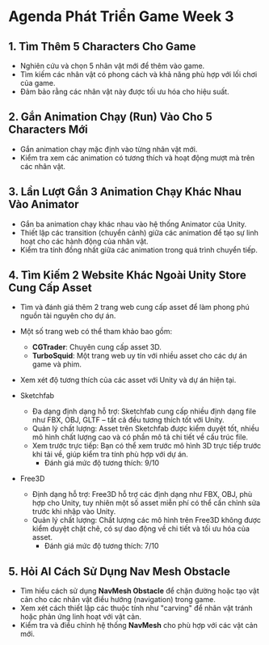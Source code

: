 # Agenda Phát Triển Game Week 3

## 1. Tìm Thêm 5 Characters Cho Game

- Nghiên cứu và chọn 5 nhân vật mới để thêm vào game.
- Tìm kiếm các nhân vật có phong cách và khả năng phù hợp với lối chơi của game.
- Đảm bảo rằng các nhân vật này được tối ưu hóa cho hiệu suất.

## 2. Gắn Animation Chạy (Run) Vào Cho 5 Characters Mới

- Gắn animation chạy mặc định vào từng nhân vật mới.
- Kiểm tra xem các animation có tương thích và hoạt động mượt mà trên các nhân vật.

## 3. Lần Lượt Gắn 3 Animation Chạy Khác Nhau Vào Animator

- Gắn ba animation chạy khác nhau vào hệ thống Animator của Unity.
- Thiết lập các transition (chuyển cảnh) giữa các animation để tạo sự linh hoạt cho các hành động của nhân vật.
- Kiểm tra tính đồng nhất giữa các animation trong quá trình chuyển tiếp.

## 4. Tìm Kiếm 2 Website Khác Ngoài Unity Store Cung Cấp Asset

- Tìm và đánh giá thêm 2 trang web cung cấp asset để làm phong phú nguồn tài nguyên cho dự án.
- Một số trang web có thể tham khảo bao gồm:
  - **CGTrader**: Chuyên cung cấp asset 3D.
  - **TurboSquid**: Một trang web uy tín với nhiều asset cho các dự án game và phim.
- Xem xét độ tương thích của các asset với Unity và dự án hiện tại.

- Sketchfab

	- Đa dạng định dạng hỗ trợ: Sketchfab cung cấp nhiều định dạng file như FBX, OBJ, GLTF – tất cả đều tương thích tốt với Unity.
	- Quản lý chất lượng: Asset trên Sketchfab được kiểm duyệt tốt, nhiều mô hình chất lượng cao và có phần mô tả chi tiết về cấu trúc file.
	- Xem trước trực tiếp: Bạn có thể xem trước mô hình 3D trực tiếp trước khi tải về, giúp kiểm tra tính phù hợp với dự án.
		- Đánh giá mức độ tương thích: 9/10
		
- Free3D
	- Định dạng hỗ trợ: Free3D hỗ trợ các định dạng như FBX, OBJ, phù hợp cho Unity, tuy nhiên một số asset miễn phí có thể cần chỉnh sửa trước khi nhập vào Unity.
	- Quản lý chất lượng: Chất lượng các mô hình trên Free3D không được kiểm duyệt chặt chẽ, có sự dao động về chi tiết và tối ưu hóa của asset.
		- Đánh giá mức độ tương thích: 7/10

## 5. Hỏi AI Cách Sử Dụng Nav Mesh Obstacle

- Tìm hiểu cách sử dụng **NavMesh Obstacle** để chặn đường hoặc tạo vật cản cho các nhân vật điều hướng (navigation) trong game.
- Xem xét cách thiết lập các thuộc tính như "carving" để nhân vật tránh hoặc phản ứng linh hoạt với vật cản.
- Kiểm tra và điều chỉnh hệ thống **NavMesh** cho phù hợp với các vật cản mới.
